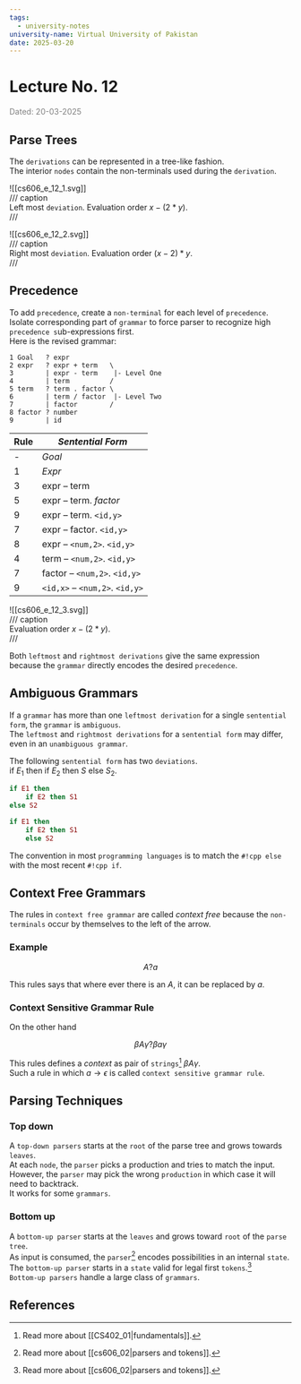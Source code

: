 ```yaml
---
tags:
  - university-notes
university-name: Virtual University of Pakistan
date: 2025-03-20
---
```


# Lecture No. 12

<span style="color: gray;">Dated: 20-03-2025</span>

## Parse Trees

The `derivations` can be represented in a tree-like fashion.  
The interior `nodes` contain the non-terminals used during the `derivation`.  

![[cs606_e_12_1.svg]]  
/// caption  
Left most `deviation`. Evaluation order $x - (2 * y)$.  
///

![[cs606_e_12_2.svg]]  
/// caption  
Right most `deviation`. Evaluation order $(x - 2) * y$.  
///

## Precedence

To add `precedence`, create a `non-terminal` for each level of `precedence`.  
Isolate corresponding part of `grammar` to force parser to recognize high `precedence s`ub-expressions first.  
Here is the revised grammar:

```
1 Goal   ? expr
2 expr   ? expr + term   \
3        | expr - term    |- Level One
4        | term          /
5 term   ? term . factor \
6        | term / factor  |- Level Two
7        | factor        /
8 factor ? number
9        | id
```

| Rule | _Sentential Form_                      |
|------|---------------------------------------|
| -    | _Goal_                                |
| 1    | _Expr_                                |
| 3    | expr – term                           |
| 5    | expr – term. _factor_                 |
| 9    | expr – term. `<id,y>`                 |
| 7    | expr – factor. `<id,y>`               |
| 8    | expr – `<num,2>`. `<id,y>`            |
| 4    | term – `<num,2>`. `<id,y>`            |
| 7    | factor – `<num,2>`. `<id,y>`          |
| 9    | `<id,x>` – `<num,2>`. `<id,y>`        |

![[cs606_e_12_3.svg]]  
/// caption  
Evaluation order $x - (2 * y)$.  
///  

Both `leftmost` and `rightmost derivations` give the same expression because the `grammar` directly encodes the desired `precedence`.

## Ambiguous Grammars

If a `grammar` has more than one `leftmost derivation` for a single `sentential form`, the `grammar` is `ambiguous`.  
The `leftmost` and `rightmost derivations` for a `sentential form` may differ, even in an `unambiguous grammar`.

The following `sentential form` has two `deviations`.  
if $E_1$ then if $E_2$ then $S$ else $S_2$.

```lua
if E1 then
	if E2 then S1
else S2
```

```lua
if E1 then
	if E2 then S1
	else S2
```

The convention in most `programming languages` is to match the `#!cpp else` with the most recent `#!cpp if`.

## Context Free Grammars

The rules in `context free grammar` are called _context free_ because the `non-terminals` occur by themselves to the left of the arrow.

### Example

$$A ? a$$

This rules says that where ever there is an $A$, it can be replaced by $a$.  

### Context Sensitive Grammar Rule

On the other hand  

$$\beta A \gamma ? \beta a \gamma$$

This rules defines a _context_ as pair of `strings`[^1] $\beta A \gamma$.  
Such a rule in which $a \to \epsilon$ is called `context sensitive grammar rule`.

## Parsing Techniques

### Top down

A `top-down parsers` starts at the `root` of the parse tree and grows towards `leaves`.  
At each `node`, the `parser` picks a production and tries to match the input.  
However, the `parser` may pick the wrong `production` in which case it will need to backtrack.  
It works for some `grammars`.

### Bottom up

A `bottom-up parser` starts at the `leaves` and grows toward `root` of the `parse tree`.  
As input is consumed, the `parser`[^2] encodes possibilities in an internal `state`.  
The `bottom-up parser` starts in a `state` valid for legal first `tokens`.[^2]  
`Bottom-up parsers` handle a large class of `grammars`.

## References

[^1]: Read more about [[CS402_01|fundamentals]].
[^2]: Read more about [[cs606_02|parsers and tokens]].
